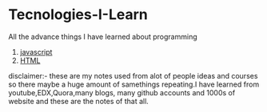 # Tecnologies-I-Learn
All the advance things I have learned about programming 
01. [javascript](./01-Javascript/)
02. [HTML](./02-HTML/)



disclaimer:- these are my notes used from alot of people ideas and courses so there maybe a huge amount of samethings repeating.I have learned from youtube,EDX,Quora,many blogs, many github accounts and 1000s of website and these are the notes of that all.

